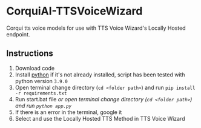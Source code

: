 # CorquiAI-TTSVoiceWizard
Corqui tts voice models for use with TTS Voice Wizard's Locally Hosted endpoint.

## Instructions
1. Download code
2. Install [python](https://www.python.org/downloads/) if it's not already installed, script has been tested with python version `3.9.0`
3. Open terminal change directory (`cd <folder path>`) and run `pip install -r requirements.txt`
4. Run start.bat file *or open terminal change directory (`cd <folder path>`) and run `python app.py`*
5. If there is an error in the terminal, google it
6. Select and use the Locally Hosted TTS Method in TTS Voice Wizard
